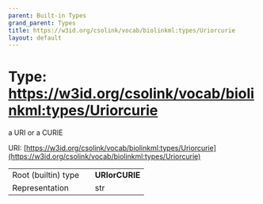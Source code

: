 ```yaml
---
parent: Built-in Types
grand_parent: Types
title: https://w3id.org/csolink/vocab/biolinkml:types/Uriorcurie
layout: default
---
```


# Type: https://w3id.org/csolink/vocab/biolinkml:types/Uriorcurie


a URI or a CURIE

URI: [https://w3id.org/csolink/vocab/biolinkml:types/Uriorcurie](https://w3id.org/csolink/vocab/biolinkml:types/Uriorcurie)

|  |  |  |
| --- | --- | --- |
| Root (builtin) type | | **URIorCURIE** |
| Representation | | str |
